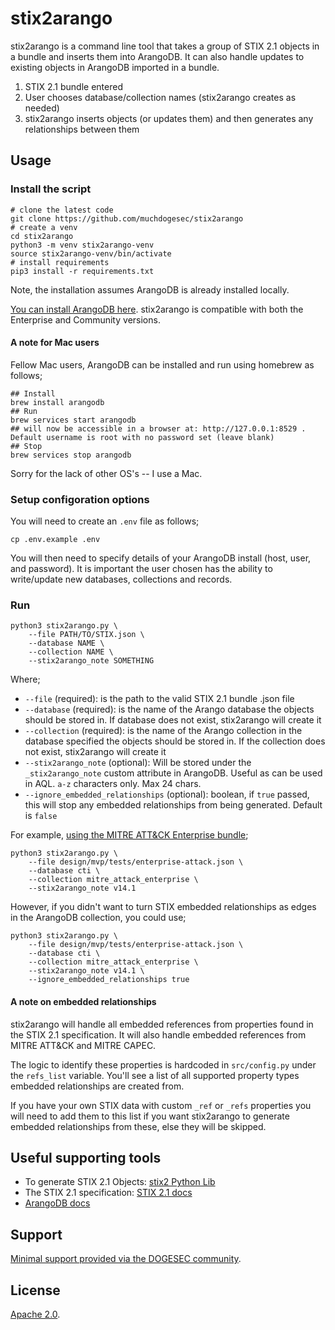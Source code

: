 # stix2arango

stix2arango is a command line tool that takes a group of STIX 2.1 objects in a bundle and inserts them into ArangoDB. It can also handle updates to existing objects in ArangoDB imported in a bundle.

1. STIX 2.1 bundle entered
2. User chooses database/collection names (stix2arango creates as needed)
3. stix2arango inserts objects (or updates them) and then generates any relationships between them

## Usage

### Install the script

```shell
# clone the latest code
git clone https://github.com/muchdogesec/stix2arango
# create a venv
cd stix2arango
python3 -m venv stix2arango-venv
source stix2arango-venv/bin/activate
# install requirements
pip3 install -r requirements.txt
````

Note, the installation assumes ArangoDB is already installed locally.

[You can install ArangoDB here](https://arangodb.com/download/). stix2arango is compatible with both the Enterprise and Community versions.

#### A note for Mac users

Fellow Mac users, ArangoDB can be installed and run using homebrew as follows;

```shell
## Install
brew install arangodb
## Run
brew services start arangodb
## will now be accessible in a browser at: http://127.0.0.1:8529 . Default username is root with no password set (leave blank) 
## Stop
brew services stop arangodb
```

Sorry for the lack of other OS's -- I use a Mac.

### Setup configoration options

You will need to create an `.env` file as follows;

```shell
cp .env.example .env
```

You will then need to specify details of your ArangoDB install (host, user, and password). It is important the user chosen has the ability to write/update new databases, collections and records.

### Run

```shell
python3 stix2arango.py \
	--file PATH/TO/STIX.json \
	--database NAME \
	--collection NAME \
	--stix2arango_note SOMETHING
```

Where;

* `--file` (required): is the path to the valid STIX 2.1 bundle .json file
* `--database` (required): is the name of the Arango database the objects should be stored in. If database does not exist, stix2arango will create it
* `--collection` (required): is the name of the Arango collection in the database specified the objects should be stored in. If the collection does not exist, stix2arango will create it
* `--stix2arango_note` (optional): Will be stored under the `_stix2arango_note` custom attribute in ArangoDB. Useful as can be used in AQL. `a-z` characters only. Max 24 chars.
* `--ignore_embedded_relationships` (optional): boolean, if `true` passed, this will stop any embedded relationships from being generated. Default is `false`

For example, [using the MITRE ATT&CK Enterprise bundle](https://raw.githubusercontent.com/mitre/cti/master/enterprise-attack/enterprise-attack.json);

```shell
python3 stix2arango.py \
	--file design/mvp/tests/enterprise-attack.json \
	--database cti \
	--collection mitre_attack_enterprise \
	--stix2arango_note v14.1
```

However, if you didn't want to turn STIX embedded relationships as edges in the ArangoDB collection, you could use;

```shell
python3 stix2arango.py \
	--file design/mvp/tests/enterprise-attack.json \
	--database cti \
	--collection mitre_attack_enterprise \
	--stix2arango_note v14.1 \
	--ignore_embedded_relationships true
```

#### A note on embedded relationships

stix2arango will handle all embedded references from properties found in the STIX 2.1 specification. It will also handle embedded references from MITRE ATT&CK and MITRE CAPEC.

The logic to identify these properties is hardcoded in `src/config.py` under the `refs_list` variable. You'll see a list of all supported property types embedded relationships are created from.

If you have your own STIX data with custom `_ref` or `_refs` properties you will need to add them to this list if you want stix2arango to generate embedded relationships from these, else they will be skipped.

## Useful supporting tools

* To generate STIX 2.1 Objects: [stix2 Python Lib](https://stix2.readthedocs.io/en/latest/)
* The STIX 2.1 specification: [STIX 2.1 docs](https://docs.oasis-open.org/cti/stix/v2.1/stix-v2.1.html)
* [ArangoDB docs](https://docs.arangodb.com/3.11/about-arangodb/)

## Support

[Minimal support provided via the DOGESEC community](https://community.dogesec.com/).

## License

[Apache 2.0](/LICENSE).